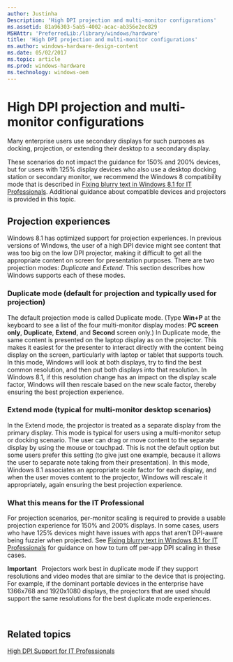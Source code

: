 ```yaml
---
author: Justinha
Description: 'High DPI projection and multi-monitor configurations'
ms.assetid: 81a96303-5ab5-4002-acac-ab356e2ec829
MSHAttr: 'PreferredLib:/library/windows/hardware'
title: 'High DPI projection and multi-monitor configurations'
ms.author: windows-hardware-design-content
ms.date: 05/02/2017
ms.topic: article
ms.prod: windows-hardware
ms.technology: windows-oem
---
```


# High DPI projection and multi-monitor configurations


Many enterprise users use secondary displays for such purposes as docking, projection, or extending their desktop to a secondary display.

These scenarios do not impact the guidance for 150% and 200% devices, but for users with 125% display devices who also use a desktop docking station or secondary monitor, we recommend the Windows 8 compatibility mode that is described in [Fixing blurry text in Windows 8.1 for IT Professionals](fixing-blurry-text-in-windows-for-it-professionals.md#unaware). Additional guidance about compatible devices and projectors is provided in this topic.

## <span id="projection"></span><span id="PROJECTION"></span>Projection experiences


Windows 8.1 has optimized support for projection experiences. In previous versions of Windows, the user of a high DPI device might see content that was too big on the low DPI projector, making it difficult to get all the appropriate content on screen for presentation purposes. There are two projection modes: *Duplicate* and *Extend*. This section describes how Windows supports each of these modes.

### <span id="Duplicate_mode__default_for_projection_and_typically_used_for_projection_"></span><span id="duplicate_mode__default_for_projection_and_typically_used_for_projection_"></span><span id="DUPLICATE_MODE__DEFAULT_FOR_PROJECTION_AND_TYPICALLY_USED_FOR_PROJECTION_"></span>Duplicate mode (default for projection and typically used for projection)

The default projection mode is called Duplicate mode. (Type **Win+P** at the keyboard to see a list of the four multi-monitor display modes: **PC screen only**, **Duplicate**, **Extend**, and **Second** screen only.) In Duplicate mode, the same content is presented on the laptop display as on the projector. This makes it easiest for the presenter to interact directly with the content being display on the screen, particularly with laptop or tablet that supports touch. In this mode, Windows will look at both displays, try to find the best common resolution, and then put both displays into that resolution. In Windows 8.1, if this resolution change has an impact on the display scale factor, Windows will then rescale based on the new scale factor, thereby ensuring the best projection experience.

### <span id="Extend_mode__typical_for_multi-monitor_desktop_scenarios_"></span><span id="extend_mode__typical_for_multi-monitor_desktop_scenarios_"></span><span id="EXTEND_MODE__TYPICAL_FOR_MULTI-MONITOR_DESKTOP_SCENARIOS_"></span>Extend mode (typical for multi-monitor desktop scenarios)

In the Extend mode, the projector is treated as a separate display from the primary display. This mode is typical for users using a multi-monitor setup or docking scenario. The user can drag or move content to the separate display by using the mouse or touchpad. This is not the default option but some users prefer this setting (to give just one example, because it allows the user to separate note taking from their presentation). In this mode, Windows 8.1 associates an appropriate scale factor for each display, and when the user moves content to the projector, Windows will rescale it appropriately, again ensuring the best projection experience.

### <span id="itpro"></span><span id="ITPRO"></span>What this means for the IT Professional

For projection scenarios, per-monitor scaling is required to provide a usable projection experience for 150% and 200% displays. In some cases, users who have 125% devices might have issues with apps that aren’t DPI-aware being fuzzier when projected. See [Fixing blurry text in Windows 8.1 for IT Professionals](fixing-blurry-text-in-windows-for-it-professionals.md#unaware) for guidance on how to turn off per-app DPI scaling in these cases.

**Important**  
Projectors work best in duplicate mode if they support resolutions and video modes that are similar to the device that is projecting. For example, if the dominant portable devices in the enterprise have 1366x768 and 1920x1080 displays, the projectors that are used should support the same resolutions for the best duplicate mode experiences.

 

## <span id="related_topics"></span>Related topics


[High DPI Support for IT Professionals](high-dpi-support-for-it-professionals.md)

 

 






